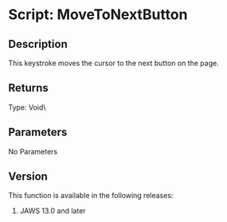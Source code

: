 # Script: MoveToNextButton

## Description

This keystroke moves the cursor to the next button on the page.

## Returns

Type: Void\

## Parameters

No Parameters

## Version

This function is available in the following releases:

1.  JAWS 13.0 and later

